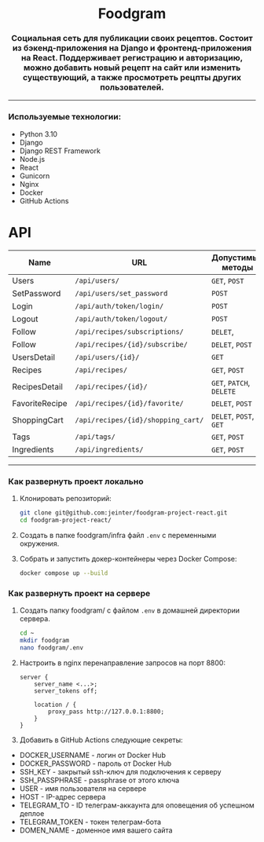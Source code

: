 <h1 align="center">Foodgram</h1>

<h3 align="center">Cоциальная сеть для публикации своих рецептов. Состоит из бэкенд-приложения на Django и фронтенд-приложения на React. Поддерживает регистрацию и авторизацию, можно добавить новый рецепт на сайт или изменить существующий, а также просмотреть рецпты других пользователей.</h3>

---

### Используемые технологии:
- Python 3.10 
- Django
- Django REST Framework
- Node.js
- React
- Gunicorn
- Nginx
- Docker
- GitHub Actions

# API 

| Name           | URL                                    | Допустимые методы                            |
|----------------|----------------------------------------|----------------------------------------------|
| Users          | ```/api/users/```                      | ```GET```, ```POST```                        |
| SetPassword    | ```/api/users/set_password```          |            ```POST```                        |
| Login          | ```/api/auth/token/login/```           |            ```POST```                        |
| Logout         | ```/api/auth/token/logout/```          |            ```POST```                        |
| Follow         | ```/api/recipes/subscriptions/```      | ```DELET```,                                 |
| Follow         | ```/api/recipes/{id}/subscribe/```     | ```DELET```, ```POST```                      |
| UsersDetail    | ```/api/users/{id}/```                 |```GET```                                     |
| Recipes        | ```/api/recipes/```                    | ```GET```, ```POST```                        |
| RecipesDetail  | ```/api/recipes/{id}/```               | ```GET```, ```PATCH```,  ```DELETE```        |
| FavoriteRecipe | ```/api/recipes/{id}/favorite/```      | ```DELET```, ```POST```                      |
| ShoppingCart   | ```/api/recipes/{id}/shopping_cart/``` | ```DELET```, ```POST```,  ```GET```          |
| Tags           | ```/api/tags/```                       | ```GET```, ```POST```                        |
| Ingredients    | ```/api/ingredients/```                | ```GET```, ```POST```                        |

---

### Как развернуть проект локально
1. Клонировать репозиторий:
    ```bash
    git clone git@github.com:jeinter/foodgram-project-react.git
    cd foodgram-project-react/
    ```

2. Создать в папке foodgram/infra файл `.env` с переменными окружения.

3. Собрать и запустить докер-контейнеры через Docker Compose:
    ```bash
    docker compose up --build
    ```

### Как развернуть проект на сервере
1. Создать папку foodgram/ с файлом `.env` в домашней директории сервера.
    ```bash
    cd ~
    mkdir foodgram
    nano foodgram/.env
    ```
2. Настроить в nginx перенаправление запросов на порт 8800:
    ```nginx
    server {
        server_name <...>;
        server_tokens off;

        location / {
            proxy_pass http://127.0.0.1:8800;
        }
    }
    ```
3. Добавить в GitHub Actions следующие секреты:
- DOCKER_USERNAME - логин от Docker Hub
- DOCKER_PASSWORD - пароль от Docker Hub
- SSH_KEY - закрытый ssh-ключ для подключения к серверу
- SSH_PASSPHRASE - passphrase от этого ключа
- USER - имя пользователя на сервере
- HOST - IP-адрес сервера
- TELEGRAM_TO - ID телеграм-аккаунта для оповещения об успешном деплое
- TELEGRAM_TOKEN - токен телеграм-бота
- DOMEN_NAME - доменное имя вашего сайта


